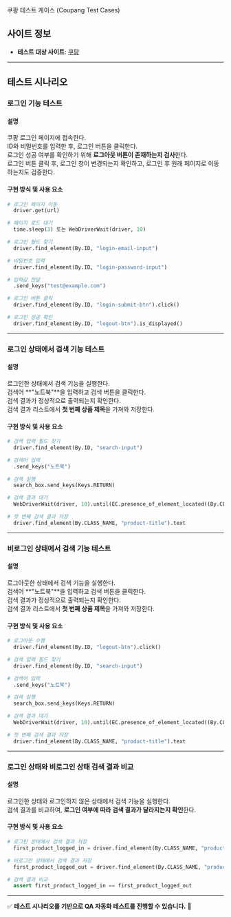  쿠팡 테스트 케이스 (Coupang Test Cases)

## **사이트 정보**
- **테스트 대상 사이트**: [쿠팡](https://www.coupang.com)

---

## **테스트 시나리오**

### **로그인 기능 테스트**
#### **설명**
쿠팡 로그인 페이지에 접속한다.  
ID와 비밀번호를 입력한 후, 로그인 버튼을 클릭한다.  
로그인 성공 여부를 확인하기 위해 **로그아웃 버튼이 존재하는지 검사**한다.  
로그인 버튼 클릭 후, 로그인 창이 변경되는지 확인하고, 로그인 후 원래 페이지로 이동하는지도 검증한다.  

#### **구현 방식 및 사용 요소**
```python
# 로그인 페이지 이동
  driver.get(url)

# 페이지 로드 대기
  time.sleep(3) 또는 WebDriverWait(driver, 10)

# 로그인 필드 찾기
  driver.find_element(By.ID, "login-email-input")

# 비밀번호 입력
  driver.find_element(By.ID, "login-password-input")

# 입력값 전달
  .send_keys("test@example.com")

# 로그인 버튼 클릭
  driver.find_element(By.ID, "login-submit-btn").click()

# 로그인 성공 확인
  driver.find_element(By.ID, "logout-btn").is_displayed()
```

---

### **로그인 상태에서 검색 기능 테스트**
#### **설명**
로그인한 상태에서 검색 기능을 실행한다.  
검색어 **"노트북"**을 입력하고 검색 버튼을 클릭한다.  
검색 결과가 정상적으로 출력되는지 확인한다.  
검색 결과 리스트에서 **첫 번째 상품 제목**을 가져와 저장한다.  

#### **구현 방식 및 사용 요소**
```python
# 검색 입력 필드 찾기
  driver.find_element(By.ID, "search-input")

# 검색어 입력
  .send_keys("노트북")

# 검색 실행
  search_box.send_keys(Keys.RETURN)

# 검색 결과 대기
  WebDriverWait(driver, 10).until(EC.presence_of_element_located((By.CLASS_NAME, "product-title")))

# 첫 번째 검색 결과 저장
  driver.find_element(By.CLASS_NAME, "product-title").text
```

---

### **비로그인 상태에서 검색 기능 테스트**
#### **설명**
로그아웃한 상태에서 검색 기능을 실행한다.  
검색어 **"노트북"**을 입력하고 검색 버튼을 클릭한다.  
검색 결과가 정상적으로 출력되는지 확인한다.  
검색 결과 리스트에서 **첫 번째 상품 제목**을 가져와 저장한다.  

#### **구현 방식 및 사용 요소**
```python
# 로그아웃 수행
  driver.find_element(By.ID, "logout-btn").click()

# 검색 입력 필드 찾기
  driver.find_element(By.ID, "search-input")

# 검색어 입력
  .send_keys("노트북")

# 검색 실행
  search_box.send_keys(Keys.RETURN)

# 검색 결과 대기
  WebDriverWait(driver, 10).until(EC.presence_of_element_located((By.CLASS_NAME, "product-title")))

# 첫 번째 검색 결과 저장
  driver.find_element(By.CLASS_NAME, "product-title").text
```

---

### **로그인 상태와 비로그인 상태 검색 결과 비교**
#### **설명**
로그인한 상태와 로그인하지 않은 상태에서 검색 기능을 실행한다.  
검색 결과를 비교하여, **로그인 여부에 따라 검색 결과가 달라지는지 확인**한다.  

#### **구현 방식 및 사용 요소**
```python
# 로그인 상태에서 검색 결과 저장
  first_product_logged_in = driver.find_element(By.CLASS_NAME, "product-title").text

# 비로그인 상태에서 검색 결과 저장
  first_product_logged_out = driver.find_element(By.CLASS_NAME, "product-title").text

# 검색 결과 비교
  assert first_product_logged_in == first_product_logged_out
```

---

✅ **테스트 시나리오를 기반으로 QA 자동화 테스트를 진행할 수 있습니다.** 🚀
